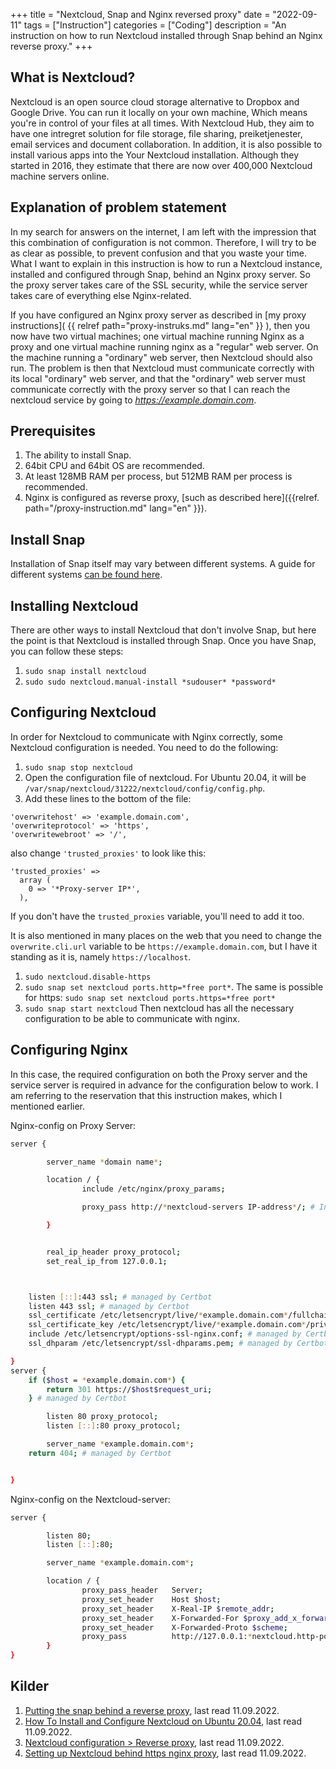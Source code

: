 +++
title = "Nextcloud, Snap and Nginx reversed proxy"
date = "2022-09-11"
tags = ["Instruction"]
categories = ["Coding"]
description = "An instruction on how to run Nextcloud installed through Snap behind an Nginx reverse proxy."
+++

## What is Nextcloud? 

Nextcloud is an open source cloud storage alternative to Dropbox and Google Drive. You can run it locally on your own machine, Which means you're in control of your files at all times. With Nextcloud Hub, they aim to have one intregret solution for file storage, file sharing, preiketjenester, email services and document collaboration. In addition, it is also possible to install various apps into the Your Nextcloud installation. Although they started in 2016, they estimate that there are now over 400,000 Nextcloud machine servers online.

## Explanation of problem statement 

In my search for answers on the internet, I am left with the impression that this combination of configuration is not common. Therefore, I will try to be as clear as possible, to prevent confusion and that you waste your time. What I want to explain in this instruction is how to run a Nextcloud instance, installed and configured through Snap, behind an Nginx proxy server. So the proxy server takes care of the SSL security, while the service server takes care of everything else Nginx-related.

If you have configured an Nginx proxy server as described in [my proxy instructions]( {{ relref path="proxy-instruks.md" lang="en" }} ), then you now have two virtual machines; one virtual machine running Nginx as a proxy and one virtual machine running nginx as a "regular" web server. On the machine running a "ordinary" web server, then Nextcloud should also run. The problem is then that Nextcloud must communicate correctly with its local "ordinary" web server, and that the "ordinary" web server must communicate correctly with the proxy server so that I can reach the nextcloud service by going to *https://example.domain.com*.

## Prerequisites 
1. The ability to install Snap. 
2. 64bit CPU and 64bit OS are recommended. 
3. At least 128MB RAM per process, but 512MB RAM per process is recommended. 
4. Nginx is configured as reverse proxy, [such as described here]({{relref. path="/proxy-instruction.md" lang="en" }}). 
 
## Install Snap 

Installation of Snap itself may vary between different systems. A guide for different systems [can be found here](https://snapcraft.io/docs/installing-snapd). 

## Installing Nextcloud 

There are other ways to install Nextcloud that don't involve Snap, but here the point is that Nextcloud is installed through Snap. Once you have Snap, you can follow these steps: 

1. `sudo snap install nextcloud` 
2. `sudo sudo nextcloud.manual-install *sudouser* *password*`

## Configuring Nextcloud 

In order for Nextcloud to communicate with Nginx correctly, some Nextcloud configuration is needed. You need to do the following: 

1. `sudo snap stop nextcloud`
2. Open the configuration file of nextcloud. For Ubuntu 20.04, it will be `/var/snap/nextcloud/31222/nextcloud/config/config.php`.
3. Add these lines to the bottom of the file:

```
'overwritehost' => 'example.domain.com',
'overwriteprotocol' => 'https',
'overwritewebroot' => '/',
```

also change `'trusted_proxies'` to look like this:

```
'trusted_proxies' =>
  array (
    0 => '*Proxy-server IP*',
  ),
```

If you don't have the `trusted_proxies` variable, you'll need to add it too. 

It is also mentioned in many places on the web that you need to change the `overwrite.cli.url` variable to be `https://example.domain.com`, but I have it standing as it is, namely `https://localhost`.

1. `sudo nextcloud.disable-https`
2. `sudo snap set nextcloud ports.http=*free port*`. The same is possible for https: `sudo snap set nextcloud ports.https=*free port*`
3. `sudo snap start nextcloud` Then nextcloud has all the necessary configuration to be able to communicate with nginx. 
 
## Configuring Nginx 

In this case, the required configuration on both the Proxy server and the service server is required in advance for the configuration below to work. I am referring to the reservation that this instruction makes, which I mentioned earlier. 

Nginx-config on Proxy Server:

```bash
server {

        server_name *domain name*;

        location / {
                include /etc/nginx/proxy_params;

                proxy_pass http://*nextcloud-servers IP-address*/; # In LXD, you can also just type *container name*.lxd

        }


        real_ip_header proxy_protocol;
        set_real_ip_from 127.0.0.1;



    listen [::]:443 ssl; # managed by Certbot
    listen 443 ssl; # managed by Certbot
    ssl_certificate /etc/letsencrypt/live/*example.domain.com*/fullchain.pem; # managed by Certbot
    ssl_certificate_key /etc/letsencrypt/live/*example.domain.com*/privkey.pem; # managed by Certbot
    include /etc/letsencrypt/options-ssl-nginx.conf; # managed by Certbot
    ssl_dhparam /etc/letsencrypt/ssl-dhparams.pem; # managed by Certbot

}
server {
    if ($host = *example.domain.com*) {
        return 301 https://$host$request_uri;
    } # managed by Certbot

        listen 80 proxy_protocol;
        listen [::]:80 proxy_protocol;

        server_name *example.domain.com*;
    return 404; # managed by Certbot


}
```

Nginx-config on the Nextcloud-server:

```bash
server {

        listen 80;
        listen [::]:80;

        server_name *example.domain.com*;

        location / {
                proxy_pass_header   Server;
                proxy_set_header    Host $host;
                proxy_set_header    X-Real-IP $remote_addr;
                proxy_set_header    X-Forwarded-For $proxy_add_x_forwarded_for;
                proxy_set_header    X-Forwarded-Proto $scheme;
                proxy_pass          http://127.0.0.1:*nextcloud.http-port*;
        }
}
```

## Kilder

1. [Putting the snap behind a reverse proxy](https://github.com/nextcloud-snap/nextcloud-snap/wiki/Putting-the-snap-behind-a-reverse-proxy), last read 11.09.2022.
2. [How To Install and Configure Nextcloud on Ubuntu 20.04](https://www.digitalocean.com/community/tutorials/how-to-install-and-configure-nextcloud-on-ubuntu-20-04), last read 11.09.2022.
3. [Nextcloud configuration > Reverse proxy](https://docs.nextcloud.com/server/latest/admin_manual/configuration_server/reverse_proxy_configuration.html), last read 11.09.2022.
4. [Setting up Nextcloud behind https nginx proxy](https://www.vanwerkhoven.org/blog/2021/setting-up-nextcloud-behind-https-nginx-proxy/), last read 11.09.2022.
